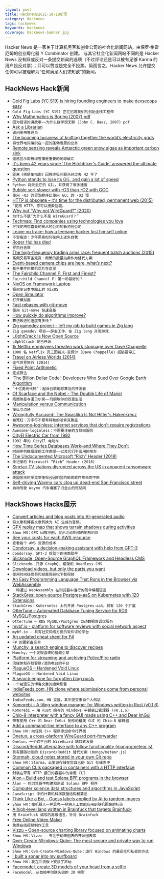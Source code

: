 ```yaml
---
layout: post
title: Hacknews2021-10-18新闻
category: Hacknews
tags: hacknews
keywords: hacknews
coverage: hacknews-banner.jpg
---
```


Hacker News 是一家关于计算机黑客和创业公司的社会化新闻网站，由保罗·格雷厄姆的创业孵化器 Y Combinator 创建。
与其它社会化新闻网站不同的是 Hacker News 没有踩或反对一条提交新闻的选项（不过评论还是可以被有足够 Karma 的用户投反对票）；只可以赞或是完全不投票。简而言之，Hacker News 允许提交任何可以被理解为“任何满足人们求知欲”的新闻。

## HackNews Hack新闻


- [Gold Fig Labs (YC S19) is hiring founding engineers to make devsecops easy](https://www.goldfiglabs.com/team/)
- `Gold Fig Labs (YC S19) 正在招聘我们的创始全栈工程师`
- [Why Mathematics is Boring (2007) pdf](https://math.ucr.edu/home/baez/boring.pdf)
- `因为错误的讲故事——为什么数学很无聊 (John C. Baez, 2007) pdf`
- [Ask a Librarian](https://ask.loc.gov/)
- `询问图书管理员`
- [The booming business of knitting together the world’s electricity grids](https://www.economist.com/business/2021/10/16/the-booming-business-of-knitting-together-the-worlds-electricity-grids)
- `将世界电网编织在一起的蓬勃发展的业务`
- [Remote sensing reveals Antarctic green snow algae as important carbon sink](https://www.nature.com/articles/s41467-020-16018-w)
- `遥感显示南极绿雪藻是重要的地球碳汇`
- [It's been 42 years since 'The Hitchhiker's Guide' answered the ultimate question](https://www.npr.org/2021/10/17/1046593657/its-been-42-years-since-the-hitchhikers-guide-answered-the-ultimate-question)
- `距离《搭便车指南》回答终极问题已经过去 42 年了`
- [Python stands to lose its GIL, and gain a lot of speed](https://www.infoworld.com/article/3637073/python-stands-to-lose-its-gil-and-gain-a-lot-of-speed.html)
- `Python 将失去它的 GIL，并获得了很多速度`
- [Bubble sort slower with -O3 than -O2 with GCC](https://stackoverflow.com/questions/69503317/bubble-sort-slower-with-o3-than-o2-with-gcc)
- `使用 -O3 的冒泡排序比使用 GCC 的 -O2 慢`
- [HTTP is obsolete – it's time for the distributed, permanent web (2015)](https://ipfs.io/ipfs/QmNhFJjGcMPqpuYfxL62VVB9528NXqDNMFXiqN5bgFYiZ1/its-time-for-the-permanent-web.html)
- `“使用 HTTP，您可以搜索位置。`
- [Why not “Why not WireGuard?” (2020)](https://tailscale.com/blog/why-not-why-not-wireguard/)
- `为什么不是“为什么不是 WireGuard？”`
- [Techmap: Find companies using technologies you love](https://techmap.io/)
- `寻找使用您喜爱的技术的公司的新初创公司`
- [Leave no trace: how a teenage hacker lost himself online](https://www.theguardian.com/technology/2021/oct/14/leave-no-trace-how-a-teenage-hacker-lost-himself-online)
- `不留痕迹：少年黑客如何在网上迷失自我`
- [Roger Hui has died](http://jsoftware.com/pipermail/programming/2021-October/059091.html)
- `罗杰已去世`
- [The high-frequency trading arms race: frequent batch auctions (2015)](https://academic.oup.com/qje/article/130/4/1547/1916146)
- `高频交易军备竞赛：频繁的批量拍卖作为替代方案`
- [Event-based camera chips are here, what’s next?](https://spectrum.ieee.org/event-based-camera-chips)
- `基于事件的相机芯片在这里`
- [The Fairchild Channel F: First and Finest?](https://nicole.express/2021/the-most-unfair-child.html)
- `Fairchild Channel F：第一和最好的？`
- [NixOS on Framework Laptop](http://kvark.github.io/linux/framework/2021/10/17/framework-nixos.html)
- `框架笔记本电脑上的 NixOS`
- [Open Simulator](http://opensimulator.org/wiki/Main_Page)
- `打开模拟器`
- [Fast rebases with git-move](https://blog.waleedkhan.name/in-memory-rebases/)
- `使用 Git-move 快速变基`
- [How quickly do algorithms improve?](https://news.mit.edu/2021/how-quickly-do-algorithms-improve-0920)
- `算法改进的速度有多快？`
- [Zig gamedev project – left my job to build games in Zig lang](https://github.com/michal-z/zig-gamedev)
- `Zig gamedev 项目——辞去工作，在 Zig lang 开发游戏`
- [L0phtCrack Is Now Open Source](https://l0phtcrack.gitlab.io/)
- `L0phtCrack 现已开源`
- [1k Netflix employees threaten work stoppage over Dave Chappelle](https://thinkcivics.com/1000-netflix-employees-threaten-work-stoppage-over-dave-chappelle/)
- `1000 名 Netflix 员工因戴夫·查佩尔 (Dave Chappelle) 威胁要停工`
- [Travel on Airless Worlds (2014)](http://hopsblog-hop.blogspot.com/2014/06/travel-on-airless-worlds.html)
- `无气世界旅行 (2014)`
- [Fixed Point Arithmetic](https://vha3.github.io/FixedPoint/FixedPoint.html)
- `定点算法`
- [‘The Billion Dollar Code’: Developers Who Sued Over Google Earth Algorithm](https://decider.com/2021/10/07/the-billion-dollar-code-netflix-review/)
- `“十亿美元代码”：起诉谷歌地球算法的开发者`
- [Of Scarface and the Nobel – The Double Life of Mariel](https://adamtooze.com/2021/10/12/chartbook-45-of-scarface-the-nobel-the-double-life-of-mariel/)
- `疤面煞星与诺贝尔奖——玛丽埃尔的双重生活`
- [Manipulation versus Communication](http://charltonteaching.blogspot.com/2021/09/what-is-meaning-of-establishment.html)
- `操纵与沟通`
- [Wrongfully Accused: The Swastika Is Not Hitler's Hakenkreuz](https://cohna.org/swastika-is-not-hakenkreuz/)
- `被冤枉：万字符不是希特勒的哈肯克鲁兹`
- [Awesome-loginless: internet services that don't require registrations](https://github.com/fiatjaf/awesome-loginless)
- `Awesome-loginless：不需要注册的互联网服务`
- [CityEl Electric Car from 1992](https://en.wikipedia.org/wiki/CityEl)
- `1992 年的 CityEl 电动车`
- [How Time Series Databases Work–and Where They Don't](https://www.honeycomb.io/blog/time-series-database/)
- `时间序列数据库的工作原理——以及它们不适用的地方`
- [The Undocumented Microsoft “Rich” Header (2018)](http://bytepointer.com/articles/the_microsoft_rich_header.htm)
- `未记录的 Microsoft “Rich” Header (2018)`
- [Sinclair TV stations disrupted across the US in apparent ransomware attack](https://therecord.media/sinclair-tv-stations-disrupted-across-the-us-in-apparent-ransomware-attack/)
- `美国各地的辛克莱电视台因明显的勒索软件攻击而中断`
- [Self-driving Waymo cars clog up dead-end San Francisco street](https://www.bbc.com/news/technology-58928706)
- `自动驾驶 Waymo 汽车堵塞了旧金山的死胡同`


## HackShows Hacks展示

- [ Convert articles and blog posts into AI-generated audio](https://blogaudio.co/)
- `将文章和博客文章转换为 AI 生成的音频。`
- [ GPX replay map that shows terrain shadows during activities](https://shademap.app/gpxreplay/)
- `Show HN：GPX 回放地图，显示活动期间的地形阴影`
- [ See your costs for each AWS resource](https://www.vantage.sh/features/advanced-analytics)
- `查看每个 AWS 资源的成本`
- [ Condorsay, a decision-making assistant with help from GPT-3](https://condorsay.com)
- `Condorsay，GPT-3 帮助下的决策助手`
- [ Slicknode, Open-Source GraphQL Framework and Headless CMS](https://github.com/slicknode/slicknode)
- `Slicknode、开源 GraphQL 框架和 Headless CMS`
- [ Download videos, but only the parts you want](https://videodownloadtool.io)
- `使用时间线修剪和帧裁剪轻松下载视频`
- [ An Easy Programming Language That Runs in the Browser via WebAssembly](https://easylang.online/ide/)
- `一种通过 WebAssembly 在浏览器中运行的简单编程语言`
- [ StackGres: open-source Postgres-aaS on Kubernetes with 120 Extensions](https://stackgres.io/)
- `StackGres：Kubernetes 上的开源 Postgres-aaS，具有 120 个扩展`
- [ OtterTune – Automated Database Tuning Service for RDS MySQL/Postgres](item?id=28868382)
- `OtterTune – RDS MySQL/Postgres 自动数据库调优服务`
- [ mybf.io - platform for software reviews with social network aspect](item?id=28870006)
- `mybf.io - 具有社交网络方面的软件评论平台`
- [ An updated cheat sheet for F#](https://github.com/adelarsq/fsharp-cheatsheet)
- `F# 的更新备忘单`
- [ Munchy, a search engine to discover recipes](https://joinmunchy.com/)
- `Munchy，一个发现食谱的搜索引擎`
- [ Platform for streaming and archiving Police/Fire radio](https://github.com/openmhz/trunk-server)
- `流媒体和存档警察/消防电台的平台`
- [ PlagueOS – Hardened Void Linux](https://git.envs.net/whichdoc/plagueos)
- `PlagueOS – Hardened Void Linux`
- [ A search engine for forgotten blog posts](https://lindylearn.io/blogs)
- `一个被遗忘的博客文章的搜索引擎`
- [ IndieFeeds.com, HN clone where submissions come from personal websites](https://indiefeeds.com/)
- `IndieFeeds.com，HN 克隆，其中提交来自个人网站`
- [ Komorebi – A tiling window manager for Windows written in Rust (v0.1.6)](https://github.com/LGUG2Z/komorebi/releases/tag/v0.1.6)
- `Komorebi – 用 Rust 编写的 Windows 平铺窗口管理器 (v0.1.6)`
- [ Chip-8 interpreter with a fancy GUI made using C++ and Dear ImGui](https://github.com/gargakshit/chip-8)
- `带有使用 C++ 和 Dear ImGui 制作的精美 GUI 的 Chip-8 解释器`
- [ Add a command-line interface to any C++ program](https://github.com/empirical-soft/command-interface)
- `Show HN：向任何 C++ 程序添加命令行界面`
- [ Onetun, a cross-platform WireGuard port-forwarder](https://github.com/aramperes/onetun)
- `Onetun，一个跨平台的 WireGuard 端口转发器`
- [ Discord/Reddit alternative with follow functionality (mongo/meteor.js)](https://www.heahy.com)
- `具有跟随功能的 Discord/Reddit 替代方案 (mongo/meteor.js)`
- [ Stormah, cloud notes stored in your own Git repo](https://stormah.com/)
- `Show HN：Storma，云笔记存储在您自己的 Git 存储库中`
- [ Common CLIs packaged in containers with a HTTP interface](https://github.com/openfaas/store-functions)
- `封装在带有 HTTP 接口的容器中的常用 CLI`
- [ Alon – Build and test Solana BPF programs in the browser](https://github.com/lithdew/alon)
- `Alon – 在浏览器中构建和测试 Solana BPF 程序`
- [ Computer science data structures and algorithms in JavaScript](https://github.com/i5ik/cs.js)
- `JavaScript 中的计算机科学数据结构和算法`
- [ Think Like a Bot – Guess labels applied by AI to random images](https://www.thinklikeabot.com/)
- `Show HN：像机器人一样思考——猜猜人工智能应用到随机图像的标签`
- [ A high-level lang written in Brainfuck that targets Brainfuck](https://github.com/fabrv/brasic)
- `用 Brainfuck 编写的高级语言，针对 Brainfuck`
- [ Free Online Video Maker](https://video.dropbg.com/#/home)
- `免费在线视频制作工具`
- [ Vizzu – Open-source charting library focused on animating charts](https://lib.vizzuhq.com/)
- `Show HN：Vizzu - 专注于动画图表的开源图表库`
- [ Qvm-Create-Windows-Qube: The most secure and private way to run Windows](https://github.com/elliotkillick/qvm-create-windows-qube)
- `Show HN：Qvm-Create-Windows-Qube：运行 Windows 的最安全和私密的方式`
- [ I built a sonar into my surfboard](https://foobarbecue.github.io/surfsonar/)
- `Show HN：我在冲浪板上安装了声纳`
- [ Facemodel, create 3D models of your head from a selfie](https://facemodel.me)
- `Facemodel，从自拍中创建头部的 3D 模型`

